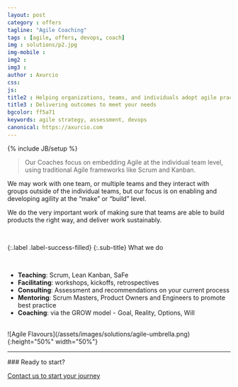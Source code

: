 ```yaml
---
layout: post
category : offers
tagline: "Agile Coaching"
tags : [agile, offers, devops, coach]
img : solutions/p2.jpg
img-mobile : 
img2 : 
img3 : 
author : Axurcio
css: 
js: 
title2 : Helping organizations, teams, and individuals adopt agile practices 
title3 : Delivering outcomes to meet your needs
bgcolor: ff5a71
keywords: agile strategy, assessment, devops
canonical: https://axurcio.com
---
```

{% include JB/setup %}

> Our Coaches focus on embedding Agile at the individual team level, using traditional Agile frameworks like Scrum and Kanban. 
<!--more-->

We may work with one team, or multiple teams and they interact with groups outside of the individual teams, but our focus is on enabling and developing agility at the “make” or “build” level. 

We do the very important work of making sure that teams are able to build products the right way, and deliver work sustainably.

<br />

{:.label .label-success-filled}
{:.sub-title}
What we do   
  
<br />

* **Teaching**: Scrum, Lean Kanban, SaFe  
* **Facilitating**: workshops, kickoffs, retrospectives  
* **Consulting**: Assessment and recommendations on your current process  
* **Mentoring**: Scrum Masters, Product Owners and Engineers to promote best practice   
* **Coaching**: via the GROW model -  Goal, Reality, Options, Will  

<br />
  ![Agile Flavours](/assets/images/solutions/agile-umbrella.png){:height="50%" width="50%"}
<br />
<hr />
### Ready to start?  

[Contact us to start your journey](/contact)